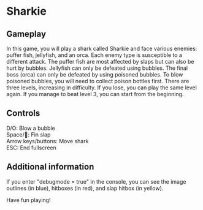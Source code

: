 # Sharkie

## Gameplay
In this game, you will play a shark called Sharkie and face various enemies: puffer fish, jellyfish, and an orca.
Each enemy type is susceptible to a different attack. The puffer fish are most affected by slaps but can also be hurt by bubbles.
Jellyfish can only be defeated using bubbles. The final boss (orca) can only be defeated by using poisoned bubbles.
To blow poisoned bubbles, you will need to collect poison bottles first.
There are three levels, increasing in difficulty. If you lose, you can play the same level again.
If you manage to beat level 3, you can start from the beginning.

## Controls
D/O: Blow a bubble  
Space/🦈: Fin slap  
Arrow keys/buttons: Move shark  
ESC: End fullscreen

## Additional information
If you enter "debugmode = true" in the console, you can see the image outlines (in blue), hitboxes (in red), and slap hitbox (in yellow).

Have fun playing!
